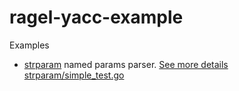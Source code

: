 # ragel-yacc-example

Examples
* [strparam](strparam) named params parser. [See more details strparam/simple_test.go](strparam/simple_test.go)
